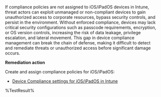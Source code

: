 If compliance policies are not assigned to iOS/iPadOS devices in Intune, threat actors can exploit unmanaged or non-compliant devices to gain unauthorized access to corporate resources, bypass security controls, and persist in the environment. Without enforced compliance, devices may lack critical security configurations such as passcode requirements, encryption, or OS version controls, increasing the risk of data leakage, privilege escalation, and lateral movement. This gap in device compliance management can break the chain of defense, making it difficult to detect and remediate threats or unauthorized access before significant damage occurs.

**Remediation action**

Create and assign compliance policies for iOS/iPadOS:
- [Device Compliance settings for iOS/iPadOS in Intune](https://learn.microsoft.com/mem/intune/protect/compliance-policy-create-ios)

<!--- Results --->
%TestResult%
